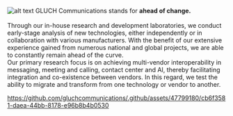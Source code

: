 ![alt text](https://www.gluch.de/wp-content/uploads/2023/03/headline.png)
GLUCH Communications stands for **ahead of change.** <br> <br>
Through our in-house research and development laboratories, we conduct early-stage analysis of new technologies, either independently or in collaboration with various manufacturers. With the benefit of our extensive experience gained from numerous national and global projects, we are able to constantly remain ahead of the curve.
<br>
Our primary research focus is on achieving multi-vendor interoperability in messaging, meeting and calling, contact center and AI, thereby facilitating integration and co-existence between vendors. In this regard, we test the ability to migrate and transform from one technology or vendor to another.


https://github.com/gluchcommunications/.github/assets/47799180/cb6f3581-daea-44bb-8178-e96b8b4b0530

